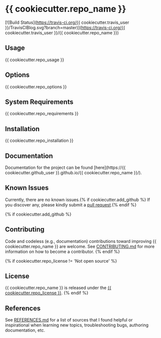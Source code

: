 # {{ cookiecutter.repo_name }}

[![Build Status](https://travis-ci.org/{{ cookiecutter.travis_user }}/TravisCIBlog.svg?branch=master)](https://travis-ci.org/{{ cookiecutter.travis_user }}/{{ cookiecutter.repo_name }})

## Usage

{{ cookiecutter.repo_usage }}

## Options

{{ cookiecutter.repo_options }}

## System Requirements

{{ cookiecutter.repo_requirements }}

## Installation

{{ cookiecutter.repo_installation }}

## Documentation

Documentation for the project can be found [here](https://{{ cookiecutter.github_user }}.github.io/{{ cookiecutter.repo_name }}/).

## Known Issues

Currently, there are no known issues.{% if cookiecutter.add_github %}  If you discover any, please kindly submit a [pull request](CONTRIBUTING.md).{% endif %}

{% if cookiecutter.add_github %}
## Contributing

Code and codeless (e.g., documentation) contributions toward improving {{ cookiecutter.repo_name }} are welcome. See [CONTRIBUTING.md](CONTRIBUTING.md) for more information on how to become a contributor.
{% endif %}

{% if cookiecutter.repo_license != 'Not open source' %}
## License

{{ cookiecutter.repo_name }} is released under the [{{ cookiecutter.repo_license }}](LICENSE.md).
{% endif %}

## References

See [REFERENCES.md](REFERENCES.md) for a list of sources that I found helpful or inspirational when learning new topics, troubleshooting bugs, authoring documentation, etc.
